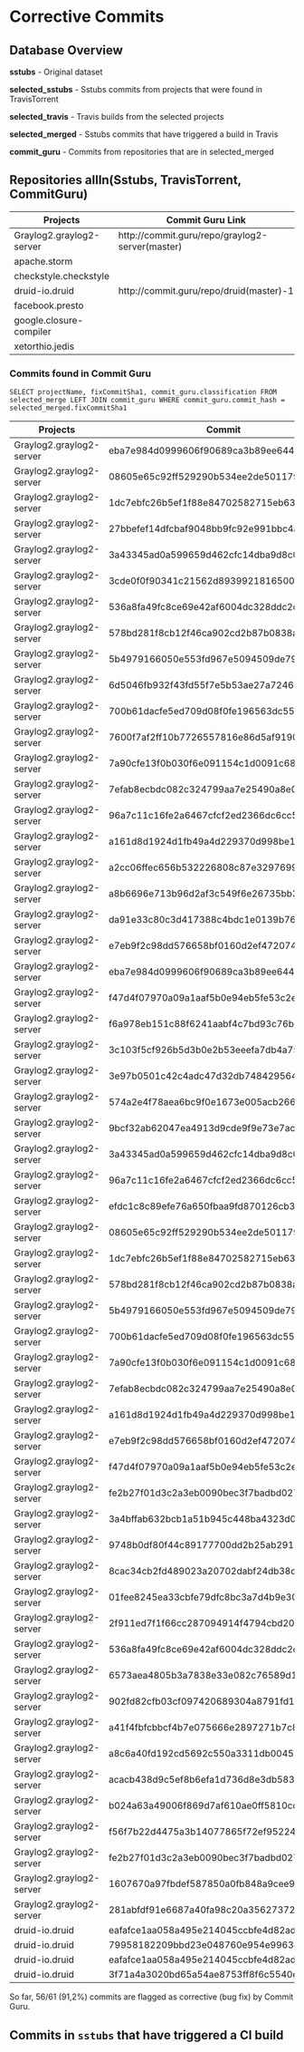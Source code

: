# Corrective Commits

## Database Overview

**sstubs** - Original dataset

**selected_sstubs** - Sstubs commits from projects that were found in TravisTorrent 

**selected_travis** - Travis builds from the selected projects

**selected_merged** - Sstubs commits that have triggered a build in Travis

**commit_guru** - Commits from repositories that are in selected_merged 

## Repositories allIn(Sstubs, TravisTorrent, CommitGuru) 

<table>
<thead>
  <tr>
    <th>Projects</th>
    <th>Commit Guru Link</th>
  </tr>
</thead>
<tbody>
  <tr>
    <td>Graylog2.graylog2-server</td>
    <td>http://commit.guru/repo/graylog2-server(master)</td>
  </tr>
  <tr>
    <td>apache.storm</td>
    <td></td>
  </tr>
  <tr>
    <td>checkstyle.checkstyle</td>
    <td></td>
  </tr>
  <tr>
    <td>druid-io.druid</td>
    <td>http://commit.guru/repo/druid(master)-1</td>
  </tr>
  <tr>
    <td>facebook.presto</td>
    <td></td>
  </tr>
  <tr>
    <td>google.closure-compiler</td>
    <td></td>
  </tr>
  <tr>
    <td>xetorthio.jedis</td>
    <td></td>
  </tr>
</tbody>
</table>

### Commits found in Commit Guru 

`SELECT projectName, fixCommitSha1, commit_guru.classification FROM selected_merge LEFT JOIN commit_guru WHERE commit_guru.commit_hash = selected_merged.fixCommitSha1`

<table>
<thead>
  <tr>
    <th>Projects</th>
    <th>Commit</th>
    <th>Classification</th>
  </tr>
</thead>
<tbody>
  <tr>
    <td>Graylog2.graylog2-server</td>
    <td>eba7e984d0999606f90689ca3b89ee644b1e92a4</td>
    <td>Corrective</td>
  </tr>
  <tr>
    <td>Graylog2.graylog2-server</td>
    <td>08605e65c92ff529290b534ee2de50117953362d</td>
    <td>Preventative</td>
  </tr>
  <tr>
    <td>Graylog2.graylog2-server</td>
    <td>1dc7ebfc26b5ef1f88e84702582715eb631202db</td>
    <td>Corrective</td>
  </tr>
  <tr>
    <td>Graylog2.graylog2-server</td>
    <td>27bbefef14dfcbaf9048bb9fc92e991bbc4a36fe</td>
    <td>Corrective</td>
  </tr>
  <tr>
    <td>Graylog2.graylog2-server</td>
    <td>3a43345ad0a599659d462cfc14dba9d8c0553bbf</td>
    <td>Corrective</td>
  </tr>
  <tr>
    <td>Graylog2.graylog2-server</td>
    <td>3cde0f0f90341c21562d893992181650049985b8</td>
    <td>Corrective</td>
  </tr>
  <tr>
    <td>Graylog2.graylog2-server</td>
    <td>536a8fa49fc8ce69e42af6004dc328ddc2ded045</td>
    <td>Corrective</td>
  </tr>
  <tr>
    <td>Graylog2.graylog2-server</td>
    <td>578bd281f8cb12f46ca902cd2b87b0838a831a90</td>
    <td>Corrective</td>
  </tr>
  <tr>
    <td>Graylog2.graylog2-server</td>
    <td>5b4979166050e553fd967e5094509de7975651ec</td>
    <td>Corrective</td>
  </tr>
  <tr>
    <td>Graylog2.graylog2-server</td>
    <td>6d5046fb932f43fd55f7e5b53ae27a724681429f</td>
    <td>Corrective</td>
  </tr>
  <tr>
    <td>Graylog2.graylog2-server</td>
    <td>700b61dacfe5ed709d08f0fe196563dc55481398</td>
    <td>Corrective</td>
  </tr>
  <tr>
    <td>Graylog2.graylog2-server</td>
    <td>7600f7af2ff10b7726557816e86d5af9190cf606</td>
    <td>None</td>
  </tr>
  <tr>
    <td>Graylog2.graylog2-server</td>
    <td>7a90cfe13f0b030f6e091154c1d0091c685039f1</td>
    <td>Corrective</td>
  </tr>
  <tr>
    <td>Graylog2.graylog2-server</td>
    <td>7efab8ecbdc082c324799aa7e25490a8e0e5520b</td>
    <td>Corrective</td>
  </tr>
  <tr>
    <td>Graylog2.graylog2-server</td>
    <td>96a7c11c16fe2a6467cfcf2ed2366dc6cc56924c</td>
    <td>Corrective</td>
  </tr>
  <tr>
    <td>Graylog2.graylog2-server</td>
    <td>a161d8d1924d1fb49a4d229370d998be1493957c</td>
    <td>Corrective</td>
  </tr>
  <tr>
    <td>Graylog2.graylog2-server</td>
    <td>a2cc06ffec656b532226808c87e32976998c0689</td>
    <td>Corrective</td>
  </tr>
  <tr>
    <td>Graylog2.graylog2-server</td>
    <td>a8b6696e713b96d2af3c549f6e26735bb306c6ab</td>
    <td>Corrective</td>
  </tr>
  <tr>
    <td>Graylog2.graylog2-server</td>
    <td>da91e33c80c3d417388c4bdc1e0139b763f548a4</td>
    <td>None</td>
  </tr>
  <tr>
    <td>Graylog2.graylog2-server</td>
    <td>e7eb9f2c98dd576658bf0160d2ef4720740897ab</td>
    <td>Corrective</td>
  </tr>
  <tr>
    <td>Graylog2.graylog2-server</td>
    <td>eba7e984d0999606f90689ca3b89ee644b1e92a4</td>
    <td>Corrective</td>
  </tr>
  <tr>
    <td>Graylog2.graylog2-server</td>
    <td>f47d4f07970a09a1aaf5b0e94eb5fe53c2e4b14f</td>
    <td>Corrective</td>
  </tr>
  <tr>
    <td>Graylog2.graylog2-server</td>
    <td>f6a978eb151c88f6241aabf4c7bd93c76be70bac</td>
    <td>Corrective</td>
  </tr>
  <tr>
    <td>Graylog2.graylog2-server</td>
    <td>3c103f5cf926b5d3b0e2b53eeefa7db4a75b80d0</td>
    <td>Corrective</td>
  </tr>
  <tr>
    <td>Graylog2.graylog2-server</td>
    <td>3e97b0501c42c4adc47d32db7484295646632263</td>
    <td>Corrective</td>
  </tr>
  <tr>
    <td>Graylog2.graylog2-server</td>
    <td>574a2e4f78aea6bc9f0e1673e005acb26697eb76</td>
    <td>Corrective</td>
  </tr>
  <tr>
    <td>Graylog2.graylog2-server</td>
    <td>9bcf32ab62047ea4913d9cde9f9e73e7acbfcda6</td>
    <td>Corrective</td>
  </tr>
  <tr>
    <td>Graylog2.graylog2-server</td>
    <td>3a43345ad0a599659d462cfc14dba9d8c0553bbf</td>
    <td>Corrective</td>
  </tr>
  <tr>
    <td>Graylog2.graylog2-server</td>
    <td>96a7c11c16fe2a6467cfcf2ed2366dc6cc56924c</td>
    <td>Corrective</td>
  </tr>
  <tr>
    <td>Graylog2.graylog2-server</td>
    <td>efdc1c8c89efe76a650fbaa9fd870126cb391feb</td>
    <td>Corrective</td>
  </tr>
  <tr>
    <td>Graylog2.graylog2-server</td>
    <td>08605e65c92ff529290b534ee2de50117953362d</td>
    <td>Preventative</td>
  </tr>
  <tr>
    <td>Graylog2.graylog2-server</td>
    <td>1dc7ebfc26b5ef1f88e84702582715eb631202db</td>
    <td>Corrective</td>
  </tr>
  <tr>
    <td>Graylog2.graylog2-server</td>
    <td>578bd281f8cb12f46ca902cd2b87b0838a831a90</td>
    <td>Corrective</td>
  </tr>
  <tr>
    <td>Graylog2.graylog2-server</td>
    <td>5b4979166050e553fd967e5094509de7975651ec</td>
    <td>Corrective</td>
  </tr>
  <tr>
    <td>Graylog2.graylog2-server</td>
    <td>700b61dacfe5ed709d08f0fe196563dc55481398</td>
    <td>Corrective</td>
  </tr>
  <tr>
    <td>Graylog2.graylog2-server</td>
    <td>7a90cfe13f0b030f6e091154c1d0091c685039f1</td>
    <td>Corrective</td>
  </tr>
  <tr>
    <td>Graylog2.graylog2-server</td>
    <td>7efab8ecbdc082c324799aa7e25490a8e0e5520b</td>
    <td>Corrective</td>
  </tr>
  <tr>
    <td>Graylog2.graylog2-server</td>
    <td>a161d8d1924d1fb49a4d229370d998be1493957c</td>
    <td>Corrective</td>
  </tr>
  <tr>
    <td>Graylog2.graylog2-server</td>
    <td>e7eb9f2c98dd576658bf0160d2ef4720740897ab</td>
    <td>Corrective</td>
  </tr>
  <tr>
    <td>Graylog2.graylog2-server</td>
    <td>f47d4f07970a09a1aaf5b0e94eb5fe53c2e4b14f</td>
    <td>Corrective</td>
  </tr>
  <tr>
    <td>Graylog2.graylog2-server</td>
    <td>fe2b27f01d3c2a3eb0090bec3f7badbd02780bf7</td>
    <td>Corrective</td>
  </tr>
  <tr>
    <td>Graylog2.graylog2-server</td>
    <td>3a4bffab632bcb1a51b945c448ba4323d0d91519</td>
    <td>Corrective</td>
  </tr>
  <tr>
    <td>Graylog2.graylog2-server</td>
    <td>9748b0df80f44c89177700dd2b25ab2916c4964f</td>
    <td>Corrective</td>
  </tr>
  <tr>
    <td>Graylog2.graylog2-server</td>
    <td>8cac34cb2fd489023a20702dabf24db38c64b3cf</td>
    <td>Corrective</td>
  </tr>
  <tr>
    <td>Graylog2.graylog2-server</td>
    <td>01fee8245ea33cbfe79dfc8bc3a7d4b9e3047beb</td>
    <td>Corrective</td>
  </tr>
  <tr>
    <td>Graylog2.graylog2-server</td>
    <td>2f911ed7f1f66cc287094914f4794cbd20b3e807</td>
    <td>Corrective</td>
  </tr>
  <tr>
    <td>Graylog2.graylog2-server</td>
    <td>536a8fa49fc8ce69e42af6004dc328ddc2ded045</td>
    <td>Corrective</td>
  </tr>
  <tr>
    <td>Graylog2.graylog2-server</td>
    <td>6573aea4805b3a7838e33e082c76589d1a274a92</td>
    <td>Feature Addition</td>
  </tr>
  <tr>
    <td>Graylog2.graylog2-server</td>
    <td>902fd82cfb03cf097420689304a8791fd1e15798</td>
    <td>Corrective</td>
  </tr>
  <tr>
    <td>Graylog2.graylog2-server</td>
    <td>a41f4fbfcbbcf4b7e075666e2897271b7c8fa34e</td>
    <td>Corrective</td>
  </tr>
  <tr>
    <td>Graylog2.graylog2-server</td>
    <td>a8c6a40fd192cd5692c550a3311db004535cd0a6</td>
    <td>Corrective</td>
  </tr>
  <tr>
    <td>Graylog2.graylog2-server</td>
    <td>acacb438d9c5ef8b6efa1d736d8e3db58385ce6c</td>
    <td>Corrective</td>
  </tr>
  <tr>
    <td>Graylog2.graylog2-server</td>
    <td>b024a63a49006f869d7af610ae0ff5810cdb7c47</td>
    <td>Corrective</td>
  </tr>
  <tr>
    <td>Graylog2.graylog2-server</td>
    <td>f56f7b22d4475a3b14077865f72ef95224916c18</td>
    <td>Corrective</td>
  </tr>
  <tr>
    <td>Graylog2.graylog2-server</td>
    <td>fe2b27f01d3c2a3eb0090bec3f7badbd02780bf7</td>
    <td>Corrective</td>
  </tr>
  <tr>
    <td>Graylog2.graylog2-server</td>
    <td>1607670a97fbdef587850a0fb848a9cee96a52fc</td>
    <td>Corrective</td>
  </tr>
  <tr>
    <td>Graylog2.graylog2-server</td>
    <td>281abfdf91e6687a40fa98c20a35627372a0d6c7</td>
    <td>Corrective</td>
  </tr>
  <tr>
    <td>druid-io.druid</td>
    <td>eafafce1aa058a495e214045ccbfe4d82adca240</td>
    <td>Corrective</td>
  </tr>
  <tr>
    <td>druid-io.druid</td>
    <td>79958182209bbd23e048760e954e996346efa9c7</td>
    <td>Corrective</td>
  </tr>
  <tr>
    <td>druid-io.druid</td>
    <td>eafafce1aa058a495e214045ccbfe4d82adca240</td>
    <td>Corrective</td>
  </tr>
  <tr>
    <td>druid-io.druid</td>
    <td>3f71a4a3020bd65a54ae8753ff8f6c5540eec97c</td>
    <td>Corrective</td>
  </tr>
</tbody>
</table>

So far, 56/61 (91,2%) commits are flagged as corrective (bug fix) by Commit Guru. 

## Commits in `sstubs` that have triggered a CI build
